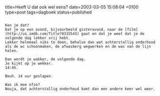 title=Heeft U dat ook wel eens?
date=2003-03-05 15:08:04 +0100
type=post
tags=dagboek
status=published
~~~~~~

Ken je dat?
Dat je op een avond, bijvoorbeeld gisteravond, naar de [film](http://us.imdb.com/Title?0315543) gaat en dat je weet dat je de volgende dag lekker vrij hebt.
Lekker helemaal niks te doen, behalve dan wat achterstallig onderhoud als de wc schoonmaken, de afwasberg wegwerken en de was van de lijn halen.

Dan wordt je wakker, de volgende dag.
Je kijkt op je wekker.
14:45.

Beuh. 14 uur geslapen.

Was ik moe ofzo?
Nouja, dat achterstallig onderhoud komt dan een andere keer wel weer.